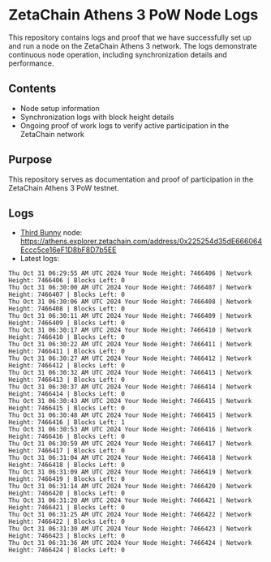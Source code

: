 # ZetaChain Athens 3 PoW Node Logs
This repository contains logs and proof that we have successfully set up and run a node on the ZetaChain Athens 3 network. The logs demonstrate continuous node operation, including synchronization details and performance.

## Contents
- Node setup information
- Synchronization logs with block height details
- Ongoing proof of work logs to verify active participation in the ZetaChain network

## Purpose
This repository serves as documentation and proof of participation in the ZetaChain Athens 3 PoW testnet.

## Logs

- [Third Bunny](https://thirdbunny.xyz/) node: https://athens.explorer.zetachain.com/address/0x225254d35dE666064Eccc5ce16eF1D8bF8D7b5EE
- Latest logs:
```
Thu Oct 31 06:29:55 AM UTC 2024 Your Node Height: 7466406 | Network Height: 7466406 | Blocks Left: 0
Thu Oct 31 06:30:00 AM UTC 2024 Your Node Height: 7466407 | Network Height: 7466407 | Blocks Left: 0
Thu Oct 31 06:30:06 AM UTC 2024 Your Node Height: 7466408 | Network Height: 7466408 | Blocks Left: 0
Thu Oct 31 06:30:11 AM UTC 2024 Your Node Height: 7466409 | Network Height: 7466409 | Blocks Left: 0
Thu Oct 31 06:30:17 AM UTC 2024 Your Node Height: 7466410 | Network Height: 7466410 | Blocks Left: 0
Thu Oct 31 06:30:22 AM UTC 2024 Your Node Height: 7466411 | Network Height: 7466411 | Blocks Left: 0
Thu Oct 31 06:30:27 AM UTC 2024 Your Node Height: 7466412 | Network Height: 7466412 | Blocks Left: 0
Thu Oct 31 06:30:32 AM UTC 2024 Your Node Height: 7466413 | Network Height: 7466413 | Blocks Left: 0
Thu Oct 31 06:30:37 AM UTC 2024 Your Node Height: 7466414 | Network Height: 7466414 | Blocks Left: 0
Thu Oct 31 06:30:43 AM UTC 2024 Your Node Height: 7466415 | Network Height: 7466415 | Blocks Left: 0
Thu Oct 31 06:30:48 AM UTC 2024 Your Node Height: 7466415 | Network Height: 7466416 | Blocks Left: 1
Thu Oct 31 06:30:53 AM UTC 2024 Your Node Height: 7466416 | Network Height: 7466416 | Blocks Left: 0
Thu Oct 31 06:30:59 AM UTC 2024 Your Node Height: 7466417 | Network Height: 7466417 | Blocks Left: 0
Thu Oct 31 06:31:04 AM UTC 2024 Your Node Height: 7466418 | Network Height: 7466418 | Blocks Left: 0
Thu Oct 31 06:31:09 AM UTC 2024 Your Node Height: 7466419 | Network Height: 7466419 | Blocks Left: 0
Thu Oct 31 06:31:14 AM UTC 2024 Your Node Height: 7466420 | Network Height: 7466420 | Blocks Left: 0
Thu Oct 31 06:31:20 AM UTC 2024 Your Node Height: 7466421 | Network Height: 7466421 | Blocks Left: 0
Thu Oct 31 06:31:25 AM UTC 2024 Your Node Height: 7466422 | Network Height: 7466422 | Blocks Left: 0
Thu Oct 31 06:31:30 AM UTC 2024 Your Node Height: 7466423 | Network Height: 7466423 | Blocks Left: 0
Thu Oct 31 06:31:36 AM UTC 2024 Your Node Height: 7466424 | Network Height: 7466424 | Blocks Left: 0
```
